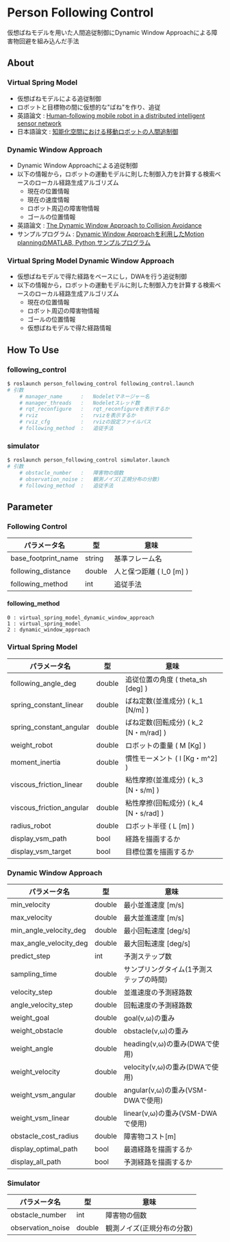 # Person Following Control
仮想ばねモデルを用いた人間追従制御にDynamic Window Approachによる障害物回避を組み込んだ手法

## About
### Virtual Spring Model
* 仮想ばねモデルによる追従制御
* ロボットと目標物の間に仮想的な"ばね"を作り、追従
* 英語論文 : [Human-following mobile robot in a distributed intelligent sensor network](https://ieeexplore.ieee.org/document/1265801)
* 日本語論文 : [知能化空間における移動ロボットの人間追制御](https://www.jstage.jst.go.jp/article/jrsj1983/22/1/22_1_103/_pdf)

### Dynamic Window Approach
* Dynamic Window Approachによる追従制御
* 以下の情報から，ロボットの運動モデルに則した制御入力を計算する検索ベースのローカル経路生成アルゴリズム
    * 現在の位置情報
    * 現在の速度情報
    * ロボット周辺の障害物情報
    * ゴールの位置情報
* 英語論文 : [The Dynamic Window Approach to Collision Avoidance](https://www.researchgate.net/publication/3344494_The_Dynamic_Window_Approach_to_Collision_Avoidance)
* サンプルプログラム : [Dynamic Window Approachを利用したMotion planningのMATLAB, Python サンプルプログラム](https://myenigma.hatenablog.com/entry/20140624/1403618922)

### Virtual Spring Model Dynamic Window Approach
* 仮想ばねモデルで得た経路をベースにし，DWAを行う追従制御
* 以下の情報から，ロボットの運動モデルに則した制御入力を計算する検索ベースのローカル経路生成アルゴリズム
    * 現在の位置情報
    * ロボット周辺の障害物情報
    * ゴールの位置情報
    * 仮想ばねモデルで得た経路情報

## How To Use
### following_control
```bash
$ roslaunch person_following_control following_control.launch
# 引数
    # manager_name      :   Nodeletマネージャー名
    # manager_threads   :   Nodeletスレッド数
    # rqt_reconfigure   :   rqt_reconfigureを表示するか
    # rviz              :   rvizを表示するか
    # rviz_cfg          :   rvizの設定ファイルパス
    # following_method  :   追従手法
```
### simulator
```bash
$ roslaunch person_following_control simulator.launch
# 引数
    # obstacle_number   :   障害物の個数
    # observation_noise :   観測ノイズ(正規分布の分散)
    # following_method  :   追従手法
```

## Parameter
### Following Control
|パラメータ名|型|意味|
|---|---|---|
|base_footprint_name|string|基準フレーム名|
|following_distance|double|人と保つ距離 ( l_0 [m] )|
|following_method|int|追従手法|

#### following_method
```
0 : virtual_spring_model_dynamic_window_approach
1 : virtual_spring_model
2 : dynamic_window_approach
```

### Virtual Spring Model
|パラメータ名|型|意味|
|---|---|---|
|following_angle_deg|double|追従位置の角度 ( theta_sh [deg] )|
|spring_constant_linear|double|ばね定数(並進成分) ( k_1 [N/m] )|
|spring_constant_angular|double|ばね定数(回転成分) ( k_2 [N・m/rad] )|
|weight_robot|double|ロボットの重量 ( M [Kg] )|
|moment_inertia|double|慣性モーメント ( I [Kg・m^2] )|
|viscous_friction_linear|double|粘性摩擦(並進成分) ( k_3 [N・s/m] )|
|viscous_friction_angular|double|粘性摩擦(回転成分) ( k_4 [N・s/rad] )|
|radius_robot|double|ロボット半径 ( L [m] )|
|display_vsm_path|bool|経路を描画するか|
|display_vsm_target|bool|目標位置を描画するか|

### Dynamic Window Approach
|パラメータ名|型|意味|
|---|---|---|
|min_velocity|double|最小並進速度 [m/s]|
|max_velocity|double|最大並進速度 [m/s]|
|min_angle_velocity_deg|double|最小回転速度 [deg/s]|
|max_angle_velocity_deg|double|最大回転速度 [deg/s]|
|predict_step|int|予測ステップ数|
|sampling_time|double|サンプリングタイム(1予測ステップの時間)|
|velocity_step|double|並進速度の予測経路数|
|angle_velocity_step|double|回転速度の予測経路数|
|weight_goal|double|goal(v,ω)の重み|
|weight_obstacle|double|obstacle(v,ω)の重み|
|weight_angle|double|heading(v,ω)の重み(DWAで使用)|
|weight_velocity|double|velocity(v,ω)の重み(DWAで使用)|
|weight_vsm_angular|double|angular(v,ω)の重み(VSM-DWAで使用)|
|weight_vsm_linear|double|linear(v,ω)の重み(VSM-DWAで使用)|
|obstacle_cost_radius|double|障害物コスト[m]|
|display_optimal_path|bool|最適経路を描画するか|
|display_all_path|bool|予測経路を描画するか|

### Simulator
|パラメータ名|型|意味|
|---|---|---|
|obstacle_number|int|障害物の個数|
|observation_noise|double|観測ノイズ(正規分布の分散)|